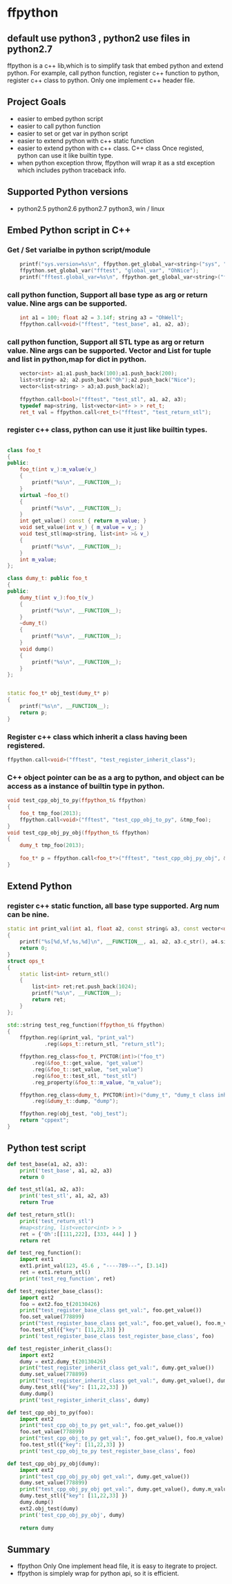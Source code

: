 # ffpython
## default use python3 ,  python2 use files in python2.7

ffpython is a c++ lib,which is to simplify task that embed python and extend python. 
For example, call python function, register c++ function to python, register c++ class to python. 
Only one implement c++ header file.

## Project Goals
 * easier to embed python script
 * easier to call python function
 * easier to set or get var in python script
 * easier to extend python with c++ static function
 * easier to extend python with c++ class. C++ class Once registed, python can use it like builtin type.
 * when python exception throw, ffpython will wrap it as a std exception which includes python traceback info.

## Supported Python versions
 * python2.5 python2.6 python2.7  python3, win / linux


## Embed Python script in C++
### Get / Set varialbe in  python script/module
``` c++
	printf("sys.version=%s\n", ffpython.get_global_var<string>("sys", "version").c_str());
    ffpython.set_global_var("fftest", "global_var", "OhNice");
    printf("fftest.global_var=%s\n", ffpython.get_global_var<string>("fftest", "global_var").c_str());
```
### call python function, Support all base type as arg or return value. Nine args can be supported.
``` c++
	int a1 = 100; float a2 = 3.14f; string a3 = "OhWell";
    ffpython.call<void>("fftest", "test_base", a1, a2, a3);
```
### call python function, Support all STL type as arg or return value. Nine args can be supported. Vector and List for tuple and list in python,map for dict in python.
``` c++
	vector<int> a1;a1.push_back(100);a1.push_back(200);
    list<string> a2; a2.push_back("Oh");a2.push_back("Nice");
    vector<list<string> > a3;a3.push_back(a2);
    
    ffpython.call<bool>("fftest", "test_stl", a1, a2, a3);
	typedef map<string, list<vector<int> > > ret_t;
    ret_t val = ffpython.call<ret_t>("fftest", "test_return_stl");
```

### register c++ class, python can use it just like builtin types.
``` c++

class foo_t
{
public:
	foo_t(int v_):m_value(v_)
	{
		printf("%s\n", __FUNCTION__);
	}
    virtual ~foo_t()
    {
        printf("%s\n", __FUNCTION__);
    }
	int get_value() const { return m_value; }
	void set_value(int v_) { m_value = v_; }
	void test_stl(map<string, list<int> >& v_) 
	{
		printf("%s\n", __FUNCTION__);
	}
	int m_value;
};

class dumy_t: public foo_t
{
public:
    dumy_t(int v_):foo_t(v_)
    {
        printf("%s\n", __FUNCTION__);
    }
    ~dumy_t()
    {
        printf("%s\n", __FUNCTION__);
    }
    void dump() 
    {
        printf("%s\n", __FUNCTION__);
    }
};


static foo_t* obj_test(dumy_t* p)
{
    printf("%s\n", __FUNCTION__);
    return p;
}


```
### Register c++ class which inherit a class having been registered.
``` c++	
ffpython.call<void>("fftest", "test_register_inherit_class");
```
### C++ object pointer can be as a arg to python, and object can be access as a instance of builtin type in python.
``` c++	
void test_cpp_obj_to_py(ffpython_t& ffpython)
{
    foo_t tmp_foo(2013);
    ffpython.call<void>("fftest", "test_cpp_obj_to_py", &tmp_foo);
}
void test_cpp_obj_py_obj(ffpython_t& ffpython)
{
    dumy_t tmp_foo(2013);
    
    foo_t* p = ffpython.call<foo_t*>("fftest", "test_cpp_obj_py_obj", &tmp_foo);
}
```
## Extend Python
### register c++ static function, all base type supported. Arg num can be nine.
``` c++
static int print_val(int a1, float a2, const string& a3, const vector<double>& a4)
{
    printf("%s[%d,%f,%s,%d]\n", __FUNCTION__, a1, a2, a3.c_str(), a4.size());
    return 0;
}
struct ops_t
{
    static list<int> return_stl()
    {
        list<int> ret;ret.push_back(1024);
        printf("%s\n", __FUNCTION__);
        return ret;
    }
};

std::string test_reg_function(ffpython_t& ffpython)
{
    ffpython.reg(&print_val, "print_val")
            .reg(&ops_t::return_stl, "return_stl");

	ffpython.reg_class<foo_t, PYCTOR(int)>("foo_t")
		.reg(&foo_t::get_value, "get_value")
		.reg(&foo_t::set_value, "set_value")
		.reg(&foo_t::test_stl, "test_stl")
		.reg_property(&foo_t::m_value, "m_value");

	ffpython.reg_class<dumy_t, PYCTOR(int)>("dumy_t", "dumy_t class inherit foo_t ctor <int>", "foo_t")
		.reg(&dumy_t::dump, "dump");

	ffpython.reg(obj_test, "obj_test");
	return "cppext";
}

```
## Python test script
``` python
def test_base(a1, a2, a3):
	print('test_base', a1, a2, a3)
	return 0

def test_stl(a1, a2, a3):
	print('test_stl', a1, a2, a3)
	return True

def test_return_stl():
	print('test_return_stl')
	#map<string, list<vector<int> > >
	ret = {'Oh':[[111,222], [333, 444] ] }
	return ret

def test_reg_function():
	import ext1
	ext1.print_val(123, 45.6 , "----789---", [3.14])
	ret = ext1.return_stl()
	print('test_reg_function', ret)

def test_register_base_class():
	import ext2
	foo = ext2.foo_t(20130426)
	print("test_register_base_class get_val:", foo.get_value())
	foo.set_value(778899)
	print("test_register_base_class get_val:", foo.get_value(), foo.m_value)
	foo.test_stl({"key": [11,22,33] })
	print('test_register_base_class test_register_base_class', foo)

def test_register_inherit_class():
	import ext2
	dumy = ext2.dumy_t(20130426)
	print("test_register_inherit_class get_val:", dumy.get_value())
	dumy.set_value(778899)
	print("test_register_inherit_class get_val:", dumy.get_value(), dumy.m_value)
	dumy.test_stl({"key": [11,22,33] })
	dumy.dump()
	print('test_register_inherit_class', dumy)

def test_cpp_obj_to_py(foo):
	import ext2
	print("test_cpp_obj_to_py get_val:", foo.get_value())
	foo.set_value(778899)
	print("test_cpp_obj_to_py get_val:", foo.get_value(), foo.m_value)
	foo.test_stl({"key": [11,22,33] })
	print('test_cpp_obj_to_py test_register_base_class', foo)

def test_cpp_obj_py_obj(dumy):
	import ext2
	print("test_cpp_obj_py_obj get_val:", dumy.get_value())
	dumy.set_value(778899)
	print("test_cpp_obj_py_obj get_val:", dumy.get_value(), dumy.m_value)
	dumy.test_stl({"key": [11,22,33] })
	dumy.dump()
	ext2.obj_test(dumy)
	print('test_cpp_obj_py_obj', dumy)
	
	return dumy

``` 

## Summary
* ffpython Only One implement head file, it is easy to itegrate to project.
* ffpython is simplely wrap for python api, so it is efficient.



